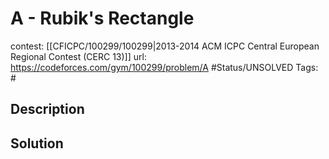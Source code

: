 # A - Rubik's Rectangle

contest: [[CFICPC/100299/100299|2013-2014 ACM ICPC Central European Regional Contest (CERC 13)]]
url: https://codeforces.com/gym/100299/problem/A
#Status/UNSOLVED
Tags: #

## Description

## Solution

